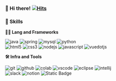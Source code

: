 ### 👋 Hi there! [![Hits](https://hits.seeyoufarm.com/api/count/incr/badge.svg?url=https%3A%2F%2Fgithub.com%2F______&count_bg=%2379C83D&title_bg=%23555555&icon=&icon_color=%23E7E7E7&title=hits&edge_flat=false)](https://hits.seeyoufarm.com)

<!--
**jieun-moon/jieun-moon** is a ✨ _special_ ✨ repository because its `README.md` (this file) appears on your GitHub profile.

Here are some ideas to get you started:

- 🔭 I’m currently working on ...
- 🌱 I’m currently learning ...
- 👯 I’m looking to collaborate on ...
- 🤔 I’m looking for help with ...
- 💬 Ask me about ...
- 📫 How to reach me: ...
- 😄 Pronouns: ...
- ⚡ Fun fact: ...
-->

### 💪 Skills
**🧑‍💻 Lang and Frameworks**
<!-- Oracle의 요청으로 Java 로고가 Simple Icons에서 삭제되었기에 대신 OpenJDK의 로고를 사용 -->
<!--![django](https://img.shields.io/badge/django-092E20.svg?&style=flat-square&logo=django&logoColor=white)<br>-->
![java](https://img.shields.io/badge/java-ffffff.svg?&style=flat-square&logo=openjdk&logoColor=black)
![spring](https://img.shields.io/badge/spring-6DB33F.svg?&style=flat-square&logo=spring&logoColor=white)
![mysql](https://img.shields.io/badge/mysql-4479A1.svg?&style=flat-square&logo=mysql&logoColor=white)
![python](https://img.shields.io/badge/python-3776AB.svg?&style=flat-square&logo=python&logoColor=white)<br>
![html5](https://img.shields.io/badge/html5-E34F26.svg?&style=flat-square&logo=html5&logoColor=white)
![css3](https://img.shields.io/badge/css3-1572B6.svg?&style=flat-square&logo=css3&logoColor=white)
![nodejs](https://img.shields.io/badge/nodejs-5FA04E.svg?style=flat-square&logo=nodejs&logoColor=white)
![javascript](https://img.shields.io/badge/javascript-F7DF1E.svg?&style=flat-square&logo=javascript&logoColor=white)
![vuedotjs](https://img.shields.io/badge/vue.js-4FC08D.svg?&style=flat-square&logo=vuedotjs&logoColor=white)

**🛠️ Infra and Tools**

<!--![linux](https://img.shields.io/badge/linux-FCC624.svg?&style=for-the-badge&logo=linux&logoColor=white)-->
<!--![aws](https://img.shields.io/badge/aws-232F3E.svg?&style=flat-square&logo=amazonaws&logoColor=white)-->
<!--![pycharm](https://img.shields.io/badge/pycharm-000000.svg?&style=flat-square&logo=pycharm&logoColor=white)-->
![git](https://img.shields.io/badge/git-F05032.svg?&style=flat-square&logo=git&logoColor=white)
![github](https://img.shields.io/badge/github-181717.svg?&style=flat-square&logo=github&logoColor=white)
![colab](https://img.shields.io/badge/colab-F9AB00.svg?&style=flat-square&logo=googlecolab&logoColor=white)
![vscode](https://img.shields.io/badge/vscode-007ACC.svg?&style=flat-square&logo=visualstudiocode&logoColor=white)
![eclipse](https://img.shields.io/badge/eclipse-2C2255.svg?&style=flat-square&logo=eclipseide&logoColor=white)
![intellij](https://img.shields.io/badge/intellij-000000.svg?&style=flat-square&logo=intellijidea&logoColor=white)<br>
![slack](https://img.shields.io/badge/slack-4A154B.svg?&style=flat-square&logo=slack&logoColor=white)
![notion](https://img.shields.io/badge/notion-000000.svg?&style=flat-square&logo=notion&logoColor=white)
![Static Badge](https://img.shields.io/badge/jira-%230052CC?style=flat-square&logo=jira&logoColor=white)


<!-- ### 🚌 Top Langs & Algorithm
![Top Langs](https://github-readme-stats.vercel.app/api/top-langs/?username=jieun-moon&layout=compact)
[![Solved.ac
프로필](http://mazassumnida.wtf/api/v2/generate_badge?boj=______)](https://solved.ac/profile/______) -->
